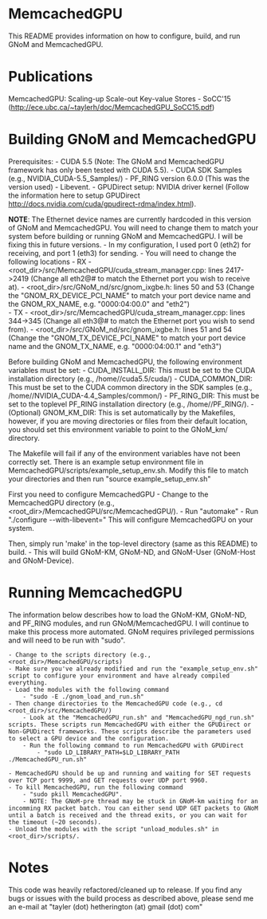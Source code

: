 # MemcachedGPU

This README provides information on how to configure, build, and run GNoM and MemcachedGPU.

# Publications

MemcachedGPU: Scaling-up Scale-out Key-value Stores - SoCC'15 (http://ece.ubc.ca/~taylerh/doc/MemcachedGPU_SoCC15.pdf)

# Building GNoM and MemcachedGPU

Prerequisites:
    - CUDA 5.5 (Note: The GNoM and MemcachedGPU framework has only been tested with CUDA 5.5). 
    - CUDA SDK Samples (e.g., NVIDIA_CUDA-5.5_Samples/)
    - PF_RING version 6.0.0 (This was the version used)
    - Libevent.
    - GPUDirect setup: NVIDIA driver kernel (Follow the information here to setup GPUDirect http://docs.nvidia.com/cuda/gpudirect-rdma/index.html). 

**NOTE**: The Ethernet device names are currently hardcoded in this version of GNoM and MemcachedGPU. You will need to change them to match your system before building or running GNoM and MemcachedGPU. I will be fixing this in future versions. 
    - In my configuration, I used port 0 (eth2) for receiving, and port 1 (eth3) for sending. 
    - You will need to change the following locations
        - RX
            - <root_dir>/src/MemcachedGPU/cuda_stream_manager.cpp: lines 2417->2419 (Change all eth2@# to match the Ethernet port you wish to receive at). 
            - <root_dir>/src/GNoM_nd/src/gnom_ixgbe.h: lines 50 and 53 (Change the "GNOM_RX_DEVICE_PCI_NAME" to match your port device name and the GNOM_RX_NAME, e.g. "0000:04:00.0" and "eth2")          
        - TX
            - <root_dir>/src/MemcachedGPU/cuda_stream_manager.cpp: lines 344->345 (Change all eth3@# to match the Ethernet port you wish to send from). 
            - <root_dir>/src/GNoM_nd/src/gnom_ixgbe.h: lines 51 and 54 (Change the "GNOM_TX_DEVICE_PCI_NAME" to match your port device name and the GNOM_TX_NAME, e.g. "0000:04:00.1" and "eth3")


Before building GNoM and MemcachedGPU, the following environment variables must be set:
    - CUDA_INSTALL_DIR: This must be set to the CUDA installation directory (e.g., /home/<user>/cuda5.5/cuda/) 
    - CUDA_COMMON_DIR: This must be set to the CUDA common directory in the SDK samples (e.g., /home/<user>/NVIDIA_CUDA-4.4_Samples/common/)
    - PF_RING_DIR: This must be set to the toplevel PF_RING installation directory (e.g., /home/<user>/PF_RING/).
    - (Optional) GNOM_KM_DIR: This is set automatically by the Makefiles, however, if you are moving directories or 
      files from their default location, you should set this environment variable to point to the GNoM_km/ directory.   

The Makefile will fail if any of the environment variables have not been correctly set. There is an example setup environment file in MemcachedGPU/scripts/example_setup_env.sh. Modify this file to match your directories and then run "source example_setup_env.sh"

First you need to configure MemcachedGPU
    - Change to the MemcachedGPU directory (e.g., <root_dir>/MemcachedGPU/src/MemcachedGPU/).
    - Run "automake"
    - Run "./configure --with-libevent=<path to libevent install directory>"
This will configure MemcachedGPU on your system. 

Then, simply run 'make' in the top-level directory (same as this README) to build. 
    - This will build GNoM-KM, GNoM-ND, and GNoM-User (GNoM-Host and GNoM-Device). 

# Running MemcachedGPU

The information below describes how to load the GNoM-KM, GNoM-ND, and PF_RING modules, and run GNoM/MemcachedGPU.
I will continue to make this process more automated. GNoM requires privileged permissions and will need to be run with "sudo".

    - Change to the scripts directory (e.g., <root_dir>/MemcachedGPU/scripts)
    - Make sure you've already modified and run the "example_setup_env.sh" script to configure your environment and have already compiled everything.
    - Load the modules with the following command
        - "sudo -E ./gnom_load_and_run.sh"
    - Then change directories to the MemcachedGPU code (e.g., cd <root_dir>/src/MemcachedGPU/)
        - Look at the "MemcachedGPU_run.sh" and "MemcachedGPU_ngd_run.sh" scripts. These scripts run MemcachedGPU with either the GPUDirect or Non-GPUDirect frameworks. These scripts describe the parameters used to select a GPU device and the configuration.
        - Run the following command to run MemcachedGPU with GPUDirect
            - "sudo LD_LIBRARY_PATH=$LD_LIBRARY_PATH ./MemcachedGPU_run.sh"

    - MemcachedGPU should be up and running and waiting for SET requests over TCP port 9999, and GET requests over UDP port 9960. 
    - To kill MemcachedGPU, run the following command
        - "sudo pkill MemcachedGPU".
        - NOTE: The GNoM-pre thread may be stuck in GNoM-km waiting for an incomming RX packet batch. You can either send UDP GET packets to GNoM until a batch is received and the thread exits, or you can wait for the timeout (~20 seconds). 
    - Unload the modules with the script "unload_modules.sh" in <root_dir>/scripts/. 

# Notes

This code was heavily refactored/cleaned up to release. If you find any bugs or issues with the build process as described above, please send me an e-mail at "tayler (dot) hetherington (at) gmail (dot) com"


